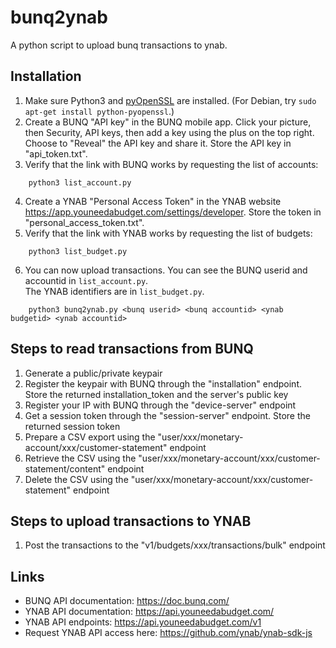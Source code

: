 # bunq2ynab

A python script to upload bunq transactions to ynab.

## Installation

1. Make sure Python3 and [pyOpenSSL](https://pyopenssl.org/en/stable/install.html) are installed.  (For Debian, try `sudo apt-get install python-pyopenssl`.)
2. Create a BUNQ "API key" in the BUNQ mobile app.  Click your picture, then Security, API keys, then
add a key using the plus on the top right.  Choose to "Reveal" the API key and share it.  Store the API key 
in "api_token.txt".
3. Verify that the link with BUNQ works by requesting the list of accounts:
```
    python3 list_account.py
```
4. Create a YNAB "Personal Access Token" in the YNAB website https://app.youneedabudget.com/settings/developer.
Store the token in "personal_access_token.txt".
5. Verify that the link with YNAB works by requesting the list of budgets:
```
    python3 list_budget.py
```
6. You can now upload transactions.  You can see the BUNQ userid and accountid in `list_account.py`.  
The YNAB identifiers are in `list_budget.py`.
```
    python3 bunq2ynab.py <bunq userid> <bunq accountid> <ynab budgetid> <ynab accountid>
```

## Steps to read transactions from BUNQ

1. Generate a public/private keypair
2. Register the keypair with BUNQ through the "installation" endpoint.  Store the returned installation_token 
and the server's public key
3. Register your IP with BUNQ through the "device-server" endpoint
4. Get a session token through the "session-server" endpoint.  Store the returned  session token
5. Prepare a CSV export using the "user/xxx/monetary-account/xxx/customer-statement" endpoint
6. Retrieve the CSV using the "user/xxx/monetary-account/xxx/customer-statement/content" endpoint
7. Delete the CSV using the "user/xxx/monetary-account/xxx/customer-statement" endpoint

## Steps to upload transactions to YNAB

1. Post the transactions to the "v1/budgets/xxx/transactions/bulk" endpoint

## Links

- BUNQ API documentation: https://doc.bunq.com/
- YNAB API documentation: https://api.youneedabudget.com/
- YNAB API endpoints: https://api.youneedabudget.com/v1
- Request YNAB API access here: https://github.com/ynab/ynab-sdk-js
